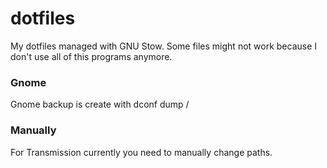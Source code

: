 # dotfiles
My dotfiles managed with GNU Stow.
Some files might not work because I don't use all of this programs anymore.

### Gnome
Gnome backup is create with dconf dump /

### Manually
For Transmission currently you need to manually change paths.


